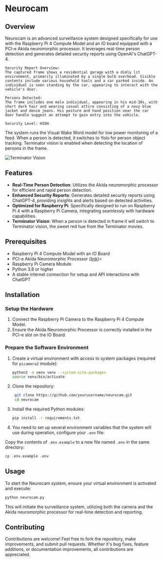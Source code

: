 # Neurocam

## Overview
Neurocam is an advanced surveillance system designed specifically for use with the Raspberry Pi 4 Compute Model and an IO board equipped with a PCI-e Akida neuromorphic processor. It leverages real-time person detection and generates detailed security reports using OpenAI's ChatGPT-4.

```
Security Report Overview:
The captured frame shows a residential garage with a dimly lit environment, primarily illuminated by a single bulb overhead. Visible contents include various household tools and a car parked inside. An individual is seen standing by the car, appearing to interact with the vehicle's door.

Persons Detected:
The frame includes one male individual, appearing in his mid-30s, with short dark hair and wearing casual attire consisting of a navy blue jacket and denim jeans. His posture and hand position near the car door handle suggest an attempt to gain entry into the vehicle.

Security Level: HIGH
```

The system runs the Visual Wake Word model for low power monitoring of a feed. When a person is detected, it switches to Yolo for person object tracking. Terminator vision is enabled when detecting the location of persons in the frame.

![Terminator Vision](https://i.imgur.com/XgUF3Cs.png)

## Features
- **Real-Time Person Detection**: Utilizes the Akida neuromorphic processor for efficient and rapid person detection.
- **Enhanced Security Reports**: Generates detailed security reports using ChatGPT-4, providing insights and alerts based on detected activities.
- **Optimized for Raspberry Pi**: Specifically designed to run on Raspberry Pi 4 with a Raspberry Pi Camera, integrating seamlessly with hardware capabilities.
- **Terminator Vision**: When a person is detected in frame it will switch to Terminator vision, the sweet red hue from the Terminator movies.

## Prerequisites
- Raspberry Pi 4 Compute Model with an IO Board
- PCI-e Akida Neuromorphic Processor ([link](https://shop.brainchipinc.com/products/akida%E2%84%A2-development-kit-pcie-board))>
- Raspberry Pi Camera Module
- Python 3.8 or higher
- A stable internet connection for setup and API interactions with ChatGPT

## Installation

### Setup the Hardware
1. Connect the Raspberry Pi Camera to the Raspberry Pi 4 Compute Model.
2. Ensure the Akida Neuromorphic Processor is correctly installed in the PCI-e slot on the IO Board.

### Prepare the Software Environment
1. Create a virtual environment with access to system packages (required for `picamera2` module):
   ```bash
   python3 -m venv venv --system-site-packages
   source venv/bin/activate
   ```

2. Clone the repository:
   ```bash
    git clone https://github.com/yourusername/neurocam.git
    cd neurocam
    ```

3. Install the required Python modules:
    ```bash
    pip install -r requirements.txt
    ```

4. You need to set up several environment variables that the system will use during operation, configure your `.env` file:

Copy the contents of `.env.example` to a new file named `.env` in the same directory:
   ```bash
   cp .env.example .env
   ```

## Usage
To start the Neurocam system, ensure your virtual environment is activated and execute:

``` bash
python neurocam.py
```

This will initiate the surveillance system, utilizing both the camera and the Akida neuromorphic processor for real-time detection and reporting.


## Contributing
Contributions are welcome! Feel free to fork the repository, make improvements, and submit pull requests. Whether it's bug fixes, feature additions, or documentation improvements, all contributions are appreciated.
